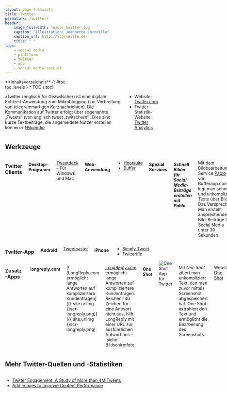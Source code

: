 ```yaml
---
layout: page-fullwidth
title: Twitter
permalink: /twitter/
header:
    image_fullwidth: header_twitter.jpg
    caption: "Illustration: Jeannette Corneille"
    caption_url: http://jcorneille.de/
    title: " "
tags:
    - social media
    - plattform
    - twitter
    - app
    - social media special
---
```

<div class="row">
<div class="medium-5 medium-push-7 columns" markdown="1">
<div class="panel sans" markdown="1">
**Inhaltsverzeichnis**
{: #toc <div class=""></div>toc_levels }
*  TOC
{:toc}
</div>
</div><!-- /.medium-5.columns -->


<div class="medium-7 medium-pull-5 columns" markdown="1">

»Twitter (englisch für Gezwitscher) ist eine digitale Echtzeit-Anwendung zum Mikroblogging (zur Verbreitung von telegrammartigen Kurznachrichten). Die Kommunikation auf Twitter erfolgt über sogenannte „Tweets“ (von englisch tweet ‚zwitschern‘). Dies sind kurze Textbeiträge, die angemeldete Nutzer erstellen können.« <cite>[Wikipedia](http://de.wikipedia.org/wiki/Twitter)</cite>

- Website: [Twitter.com](http://twitter.com)
- Twitter Statistik-Website: [Twitter Analytics](http://analytics.twitter.com)

</div><!-- /.medium-7.columns -->




<div class="row">
<div class="small-12 columns" markdown="1">
        
## Werkzeuge

- - -

</div><!-- /.small-12.columns -->
</div><!-- /.row -->



<div class="row">
<div class="medium-4 columns" markdown="1">
        

### Twitter Clients

#### Desktop-Programm

[Tweetdeck](http://www.tweetdeck.com/) – Für Windows und Mac

#### Web-Anwendung

- [Hootsuite](http://hootsuite.com/)  
- [Buffer](https://bufferapp.com)

#### Spezial Services

##### Schnell Bilder für Social Media-Beiträge erstellen mit Pablo

Mit dem Bildbearbeitungs-Service [Pablo](https://bufferapp.com/pablo) von Bufferapp.com legt man schnell und unkompliziert Texte über Bilder. Das Versprechen: Man erstellt ansprechende Bild-Beiträge für Social Media unter 30 Sekunden.




</div><!-- /.medium-4.columns -->
<div class="medium-4 columns" markdown="1">
        

### Twitter-App

#### Android

[Tweetcaster](http://tweetcaster.com/)

#### iPhone

- [Simply Tweet](http://motionobj.com/simplytweet/)  
- [Twitterific](http://twitterrific.com/)







</div><!-- /.medium-4.columns -->
<div class="medium-4 columns" markdown="1">
        
### Zusatz-Apps


#### longreply.com

[![LongReply.com ermöglicht lange Antworten auf kompliziertere Kundenfragen]({{ site.urlimg }}scr-longreply.png)]({{ site.urlimg }}scr-longreply.png)


[LongReply.com][1] ermöglicht lange Antworten auf kompliziertere Kundenfragen. Reichen 140 Zeichen für eine Antwort nicht aus, hilft LongReply mit einer URL zur ausführlichen Antwort aus – siehe Bildschirmfoto.


#### One Shot

<div class="border-dotted t15 b15 text-center"><img src="{{ site.urlimg }}scr-one-shot.jpg" alt="One Shot App für Twitter"></div>

Mit *One Shot* zitiert man unkompliziert Text, den man zuvor mittels Screenshot abgespeichert hat. One Shot extrahiert den Text und ermöglicht die Bearbeitung des Screenshots.

Website: [One Shot][2]




 [1]: https://longreply.com/
 [2]: http://oneshot.link/

</div><!-- /.medium-4.columns -->
</div><!-- /.row -->














<div class="row">
<div class="small-12 columns" markdown="1">
        
## Mehr Twitter-Quellen und -Statistiken

- - -

</div><!-- /.small-12.columns -->
</div><!-- /.row -->



<div class="row">
<div class="medium-6 columns" markdown="1">
        
- [Twitter Engagement: A Study of More than 4M Tweets](http://www.stonetemple.com/twitter-engagement-umasked/)
- [Add Images to Improve Content Performance](http://www.skyword.com/contentstandard/enterprise-marketing/skyword-study-add-images-to-improve-content-performance/)






</div><!-- /.medium-6.columns -->
<div class="medium-6 columns" markdown="1">
        





</div><!-- /.medium-6.columns -->
</div><!-- /.row -->



